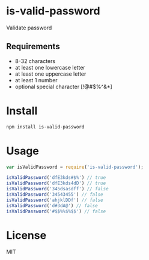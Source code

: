 # is-valid-password

Validate password

## Requirements

- 8-32 characters
- at least one lowercase letter
- at least one uppercase letter
- at least 1 number
- optional special character [!@#$%^&*]

# Install

```bash
npm install is-valid-password
```

# Usage

```javascript
var isValidPassword = require('is-valid-password');

isValidPassword('dfE3kds#$%') // true
isValidPassword('dfE3kds4dD') // true
isValidPassword('345dsasdff') // false
isValidPassword('34543455') // false
isValidPassword('ahjklDDf') // false
isValidPassword('d#3dA@') // false
isValidPassword('#$$%%$%$$') // false
```

# License

MIT
